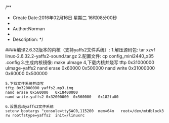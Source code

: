 /**
* Create Date:2016年02月16日 星期二 16时08分00秒
* 
* Author:Norman
* 
* Description: 
*/

####编译2.6.32版本的内核（支持yaffs2文件系统）:
    1.解压源码包:
        tar xzvf linux-2.6.32.2-yaffs2-sound.tar.gz
    2.配置文件:
        cp config_mini2440_x35 .config
    3.生成内核镜像:
        make uImage
    4,下载内核并烧写
    tftp 0x31000000 uImage-yaffs2
    nand erase 0x60000   0x500000
    nand write 0x31000000  0x60000   0x500000

    5.下载文件系统并烧写
    tftp 0x32000000 yaffs2.mp3.img
    nand erase 0x560000   0x18400000
    nand write.yaffs2 0x32000000  0x560000   0x182fa00

    6.设置启动yaffs2文件系统
    setenv bootargs "console=ttySAC0,115200  mem=64m   root=/dev/mtdblock3  rw rootfstype=yaffs2  init=/linuxrc
